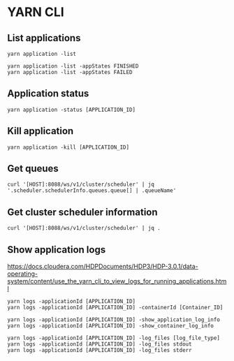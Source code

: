 # YARN CLI

## List applications
```
yarn application -list

yarn application -list -appStates FINISHED
yarn application -list -appStates FAILED
```

## Application status
```
yarn application -status [APPLICATION_ID]
```

## Kill application
```
yarn application -kill [APPLICATION_ID]
```

## Get queues
```
curl '[HOST]:8088/ws/v1/cluster/scheduler' | jq '.scheduler.schedulerInfo.queues.queue[] | .queueName'
```

## Get cluster scheduler information
```
curl '[HOST]:8088/ws/v1/cluster/scheduler' | jq .
```

## Show application logs
https://docs.cloudera.com/HDPDocuments/HDP3/HDP-3.0.1/data-operating-system/content/use_the_yarn_cli_to_view_logs_for_running_applications.html

```
yarn logs -applicationId [APPLICATION_ID]
yarn logs -applicationId [APPLICATION_ID] -containerId [Container_ID]
```

```
yarn logs -applicationId [APPLICATION_ID] -show_application_log_info
yarn logs -applicationId [APPLICATION_ID] -show_container_log_info
```
```
yarn logs -applicationId [APPLICATION_ID] -log_files [log_file_type]
yarn logs -applicationId [APPLICATION_ID] -log_files stdout
yarn logs -applicationId [APPLICATION_ID] -log_files stderr
```